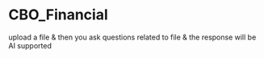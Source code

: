 # CBO_Financial
upload a file &amp; then you ask questions related to file &amp; the response will be AI supported
